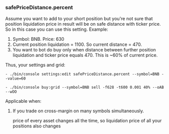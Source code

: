 ##


### safePriceDistance.percent
Assume you want to add to your short position but you're not sure that position liquidation price in result will be on safe distance with ticker price.
So in this case you can use this setting.
Example:
1) Symbol: BNB. Price: 630
2) Current position liquidation = 1100. So current distance = 470.
3) You want to bot do buy only when distance between further position liquidation and ticker price equals 470.
    This is ~60% of current price.

Thus, your settings and grid:

```shell
- ./bin/console settings:edit safePriceDistance.percent --symbol=BNB --value=60
```
```shell
- ./bin/console buy:grid --symbol=BNB sell -f628 -t600 0.001 40% --oAB --wOO
```



Applicable when:
1) If you trade on cross-margin on many symbols simultaneously.

   price of every asset changes all the time, so liquidation price of all your positions also changes

